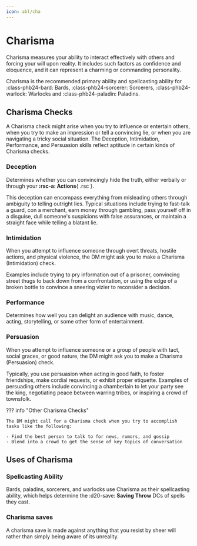 ```yaml
---
icon: abl/cha
---
```


# Charisma

Charisma measures your ability to interact effectively with others and forcing your will upon reality. It includes such factors as confidence and eloquence, and it can represent a charming or commanding personality.

Charisma is the recommended primary ability and spellcasting ability for :class-phb24-bard: Bards, :class-phb24-sorcerer: Sorcerers, :class-phb24-warlock: Warlocks and :class-phb24-paladin: Paladins.

## Charisma Checks

A Charisma check might arise when you try to influence or entertain others, when you try to make an impression or tell a convincing lie, or when you are navigating a tricky social situation. The Deception, Intimidation, Performance, and Persuasion skills reflect aptitude in certain kinds of Charisma checks.

### Deception

Determines whether you can convincingly hide the truth, either verbally or through your **:rsc-a: Actions**{ .rsc }. 

This deception can encompass everything from misleading others through ambiguity to telling outright lies. Typical situations include trying to fast-talk a guard, con a merchant, earn money through gambling, pass yourself off in a disguise, dull someone's suspicions with false assurances, or maintain a straight face while telling a blatant lie.

### Intimidation

When you attempt to influence someone through overt threats, hostile actions, and physical violence, the DM might ask you to make a Charisma (Intimidation) check. 

Examples include trying to pry information out of a prisoner, convincing street thugs to back down from a confrontation, or using the edge of a broken bottle to convince a sneering vizier to reconsider a decision.

### Performance

Determines how well you can delight an audience with music, dance, acting, storytelling, or some other form of entertainment.

### Persuasion

When you attempt to influence someone or a group of people with tact, social graces, or good nature, the DM might ask you to make a Charisma (Persuasion) check. 

Typically, you use persuasion when acting in good faith, to foster friendships, make cordial requests, or exhibit proper etiquette. Examples of persuading others include convincing a chamberlain to let your party see the king, negotiating peace between warring tribes, or inspiring a crowd of townsfolk.

??? info "Other Charisma Checks" 

    The DM might call for a Charisma check when you try to accomplish tasks like the following:

    - Find the best person to talk to for news, rumors, and gossip
    - Blend into a crowd to get the sense of key topics of conversation

## Uses of Charisma

### Spellcasting Ability

Bards, paladins, sorcerers, and warlocks use Charisma as their spellcasting ability, which helps determine the :d20-save: **Saving Throw** DCs of spells they cast.

### Charisma saves

A charisma save is made against anything that you resist by sheer will rather than simply being aware of its unreality.
